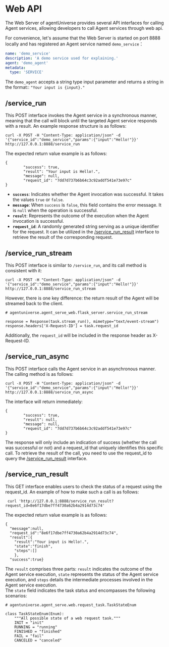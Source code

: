 # Web API

The Web Server of agentUniverse provides several API interfaces for calling Agent services, allowing developers to call Agent services through web api.

For convenience, let's assume that the Web Server is started on port 8888 locally and has registered an Agent service named `demo_service`：
```yaml
name: 'demo_service'
description: 'A demo service used for explaining.'
agent: 'demo_agent'
metadata:
  type: 'SERVICE'
```
The `demo_agent` accepts a string type input parameter and returns a string in the format:: `"Your input is {input}."`

## /service_run
This POST interface invokes the Agent service in a synchronous manner, meaning that the call will block until the targeted Agent service responds with a result.
An example response structure is as follows:
```shell
curl -X POST -H "Content-Type: application/json" -d '{"service_id":"demo_service","params":{"input":"Hello!"}}' http://127.0.0.1:8888/service_run
```
The expected return value example is as follows:
```shell
{
        "success": true,
        "result": "Your input is Hello!.",
        "message": null,
        "request_id": "7dd7d737b6b64c3c92addf541e73e97c"
}
```
- **`success`**:  Indicates whether the Agent invocation was successful. It takes the values `true` or `false`.
- **`message`**: When `success` is `false`, this field contains the error message. It is `null` when the operation is successful.
- **`result`**: Represents the outcome of the execution when the Agent invocation is successful.
- **`request_id`**: A randomly generated string serving as a unique identifier for the request. It can be utilized in the [/service_run_result](#service_run_result) interface to retrieve the result of the corresponding request.

## /service_run_stream

This POST interface is similar to `/service_run`, and its call method is consistent with it:
```shell
curl -X POST -H "Content-Type: application/json" -d '{"service_id":"demo_service","params":{"input":"Hello!"}}' http://127.0.0.1:8888/service_run_stream
```
However, there is one key difference: the return result of the Agent will be streamed back to the client. 
```text
# agentuniverse.agent_serve_web.flask_server.service_run_stream

response = Response(task.stream_run(), mimetype="text/event-stream")
response.headers['X-Request-ID'] = task.request_id
```
Additionally, the `request_id` will be included in the response header as X-Request-ID.

## /service_run_async
This POST interface calls the Agent service in an asynchronous manner. The calling method is as follows:
```shell
curl -X POST -H "Content-Type: application/json" -d '{"service_id":"demo_service","params":{"input":"Hello!"}}' http://127.0.0.1:8888/service_run_async
```
The interface will return immediately:
```shell
{
        "success": true,
        "result": null,
        "message": null,
        "request_id": "7dd7d737b6b64c3c92addf541e73e97c"
}
```
The response will only include an indication of success (whether the call was successful or not) and a request_id that uniquely identifies this specific call.
To retrieve the result of the call, you need to use the request_id to query the [/service_run_result](#service_run_result) interface.

## /service_run_result
This GET interface enables users to check the status of a request using the request_id. An example of how to make such a call is as follows:
```shell
 curl 'http://127.0.0.1:8888/service_run_result?request_id=8e6f17dbe7ff4730a62b4a2914d73c74'
```
The expected return value example is as follows:
```shell
{
  "message":null,
  "request_id":"8e6f17dbe7ff4730a62b4a2914d73c74",
  "result":{
    "result":"Your input is Hello!.",
    "state":"finish",
    "steps":[]
    },
  "success":true}

```
The `result` comprises three parts: `result` indicates the outcome of the Agent service execution, `state` represents the status of the Agent service execution, and `steps` details the intermediate processes involved in the Agent service execution.  
The `state` field indicates the task status and encompasses the following scenarios:
```text
# agentuniverse.agent_serve.web.request_task.TaskStateEnum

class TaskStateEnum(Enum):
    """All possible state of a web request task."""
    INIT = "init"
    RUNNING = "running"
    FINISHED = "finished"
    FAIL = "fail"
    CANCELED = "canceled"
```
